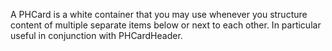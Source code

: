 A PHCard is a white container that you may use whenever you structure content of multiple separate items below or next to each other. In particular useful in conjunction with PHCardHeader.